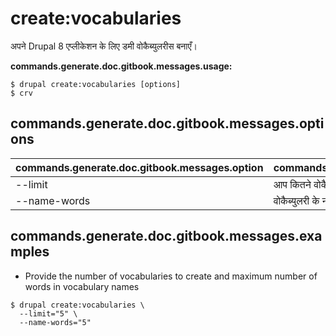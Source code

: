 # create:vocabularies
अपने Drupal 8 एप्लीकेशन के लिए डमी वोकैब्युलरीस बनाएँ।

**commands.generate.doc.gitbook.messages.usage:**
```
$ drupal create:vocabularies [options]
$ crv  
```

## commands.generate.doc.gitbook.messages.options
commands.generate.doc.gitbook.messages.option | commands.generate.doc.gitbook.messages.details
-------|-------------
--limit | आप कितने वोकैब्युलरीस बनाना चाहते है
--name-words | वोकैब्युलरी के नाम में शब्दों की अधिकतम संख्या

## commands.generate.doc.gitbook.messages.examples
* Provide the number of vocabularies to create and maximum number of words in vocabulary names
```
$ drupal create:vocabularies \
  --limit="5" \
  --name-words="5"

```
